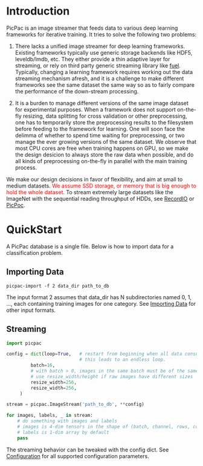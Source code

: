 # Introduction

PicPac is an image streamer that feeds data to various deep learning frameworks
for iterative training.  It tries to solve the following two problems: 

1. There lacks a unified image streamer for deep learning frameworks.
Existing frameworks typically use
generic storage backends like HDF5, leveldb/lmdb, etc.  They either provide a
thin adaptive layer for streaming, or rely on third party generic streaming
library like [fuel](https://github.com/mila-udem/fuel).  Typically, changing a
learning framework requires working out the data streaming mechanism afresh,
and it is a challenge to make different frameworks see the same dataset the same
way so as to fairly compare the performance of the down-stream processing.

2. It is a burden to manage different versions of the same image dataset for
experimental purposes.  When a framework does not support on-the-fly resizing,
data splitting for cross validation or other preprocessing,
one has to temporarily store the preprocessing results to the filesystem before
feeding to the framework for learning.  One will soon face the delimma of whether
to spend time waiting for preprocessing, or two manage the ever growing versions
of the same dataset.  We observe that most CPU cores are free when training happens
on GPU, so we make the design desicion to always store the raw data when possible,
and do all kinds of preprocessing on-the-fly in parallel with the main training
process.

We make our design decisions in favor of flexibility, and aim at small to medium
datasets.  <font color='red'>We assume SSD storage, or memory that is big enough to
hold the whole dataset</font>.  To stream extremely large datasets like the ImageNet
with the sequential reading throughput of HDDs, see [RecordIO](http://myungjun-youn-demo.readthedocs.org/en/latest/python/io.html#create-dataset-using-recordio) or [PicPoc](https://github.com/aaalgo/picpoc).

# QuickStart

A PicPac database is a single file. Below is how to import data for a classification
problem.

## Importing Data
```
picpac-import -f 2 data_dir path_to_db
```

The input format 2 assumes that data_dir has N subdirectories named 0, 1, ..., each
containing training images for one category.  See [Importing Data](import.md) for
other input formats.

## Streaming

```python
import picpac

config = dict(loop=True,   # restart from beginning when all data consumed
                           # this leads to an endless loop.
         batch=16,
         # with batch > 0, images in the same batch must be of the same size
         # use resize_width/height if raw images have different sizes
         resize_width=256,
         resize_width=256,
	 )

stream = picpac.ImageStream('path_to_db', **config)

for images, labels, _ in stream:
    # do something with images and labels
    # images is 4-dim tensors in the shape of (batch, channel, rows, cols)
    # labels is 1-dim array by default
    pass
```

The streaming behavior can be tweaked with the config dict.
See [Configuration](config.md) for all supported configuration parameters.

